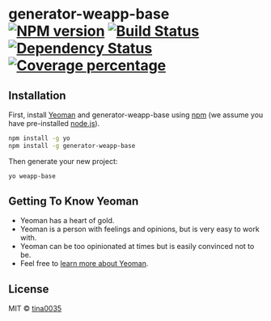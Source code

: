 # generator-weapp-base [![NPM version][npm-image]][npm-url] [![Build Status][travis-image]][travis-url] [![Dependency Status][daviddm-image]][daviddm-url] [![Coverage percentage][coveralls-image]][coveralls-url]
> 

## Installation

First, install [Yeoman](http://yeoman.io) and generator-weapp-base using [npm](https://www.npmjs.com/) (we assume you have pre-installed [node.js](https://nodejs.org/)).

```bash
npm install -g yo
npm install -g generator-weapp-base
```

Then generate your new project:

```bash
yo weapp-base
```

## Getting To Know Yeoman

 * Yeoman has a heart of gold.
 * Yeoman is a person with feelings and opinions, but is very easy to work with.
 * Yeoman can be too opinionated at times but is easily convinced not to be.
 * Feel free to [learn more about Yeoman](http://yeoman.io/).

## License

MIT © [tina0035]()


[npm-image]: https://badge.fury.io/js/generator-weapp-base.svg
[npm-url]: https://npmjs.org/package/generator-weapp-base
[travis-image]: https://travis-ci.org//generator-weapp-base.svg?branch=master
[travis-url]: https://travis-ci.org//generator-weapp-base
[daviddm-image]: https://david-dm.org//generator-weapp-base.svg?theme=shields.io
[daviddm-url]: https://david-dm.org//generator-weapp-base
[coveralls-image]: https://coveralls.io/repos//generator-weapp-base/badge.svg
[coveralls-url]: https://coveralls.io/r//generator-weapp-base
